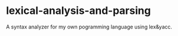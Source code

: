 # lexical-analysis-and-parsing
A syntax analyzer for my own pogramming language using lex&amp;yacc.
